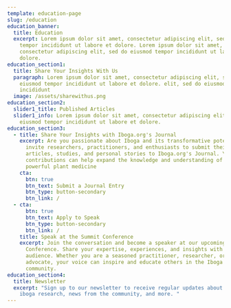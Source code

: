 ```yaml
---
template: education-page
slug: /education
education_banner:
  title: Education
  excerpt: Lorem ipsum dolor sit amet, consectetur adipiscing elit, sed do eiusmod
    tempor incididunt ut labore et dolore. Lorem ipsum dolor sit amet,
    consectetur adipiscing elit, sed do eiusmod tempor incididunt ut labore et
    dolore.
education_section1:
  title: Share Your Insights With Us
  paragraph: Lorem ipsum dolor sit amet, consectetur adipiscing elit, sed do
    eiusmod tempor incididunt ut labore et dolore. elit, sed do eiusmod tempor
    incididunt
  image: /assets/sharewithus.png
education_section2:
  slider1_title: Published Articles
  slider1_info: Lorem ipsum dolor sit amet, consectetur adipiscing elit, sed do
    eiusmod tempor incididunt ut labore et dolore.
education_section3:
  - title: Share Your Insights with Iboga.org's Journal
    excerpt: Are you passionate about Iboga and its transformative potential? We
      invite researchers, practitioners, and enthusiasts to submit their
      articles, studies, and personal stories to Iboga.org's Journal. Your
      contributions can help expand the knowledge and understanding of this
      powerful plant medicine
    cta:
      btn: true
      btn_text: Submit a Journal Entry
      btn_type: button-secondary
      btn_link: /
  - cta:
      btn: true
      btn_text: Apply to Speak
      btn_type: button-secondary
      btn_link: /
    title: Speak at the Summit Conference
    excerpt: Join the conversation and become a speaker at our upcoming Summit
      Conference. Share your expertise, experiences, and insights with a global
      audience. Whether you are a seasoned practitioner, researcher, or
      advocate, your voice can inspire and educate others in the Iboga
      community.
education_section4:
  title: Newsletter
  excerpt: "Sign up to our newsletter to receive regular updates about the latest
    iboga research, news from the community, and more. "
---
```


